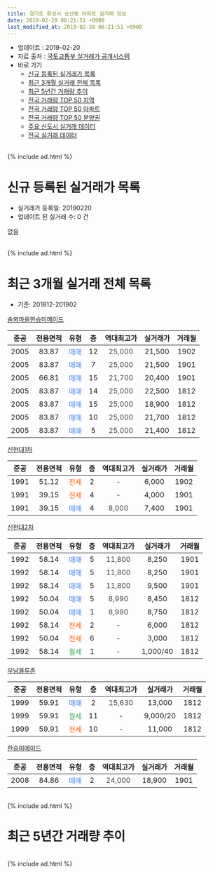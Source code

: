 ```yaml
---
title: 경기도 화성시 송산동 아파트 실거래 정보
date: 2019-02-20 06:21:51 +0900
last_modified_at: 2019-02-20 06:21:51 +0900
---
```


* 업데이트 : 2019-02-20
* 자료 출처 : [국토교통부 실거래가 공개시스템](http://rt.molit.go.kr)
* 바로 가기
    * [신규 등록된 실거래가 목록](#신규-등록된-실거래가-목록)
    * [최근 3개월 실거래 전체 목록](#최근-3개월-실거래-전체-목록)
    * [최근 5년간 거래량 추이](#최근-5년간-거래량-추이)
    * [전국 거래량 TOP 50 지역](https://inasie.github.io/apt-trade-info/최근-3개월-전국에서-가장-거래가-많이-발생한-지역)
    * [전국 거래량 TOP 50 아파트](https://inasie.github.io/apt-trade-info/최근-3개월-전국에서-가장-거래가-많이-발생한-아파트)
    * [전국 거래량 TOP 50 분양권](https://inasie.github.io/apt-trade-info/최근-3개월-전국에서-가장-거래가-많이-발생한-분양권)
    * [주요 신도시 실거래 데이터](https://inasie.github.io/apt-trade-info/주요-신도시)
    * [전국 실거래 데이터](https://inasie.github.io/apt-trade-info/전국)
<br>
{% include ad.html %}
<br>

# 신규 등록된 실거래가 목록
* 실거래가 등록일: 20190220
* 업데이트 된 실거래 수: 0 건

없음

<br>
{% include ad.html %}
<br>

# 최근 3개월 실거래 전체 목록
* 기준: 201812-201902


[솔뫼마을한승미메이드](https://search.naver.com/search.naver?query=%EA%B2%BD%EA%B8%B0%EB%8F%84+%ED%99%94%EC%84%B1%EC%8B%9C+%EC%86%A1%EC%82%B0%EB%8F%99+%EC%86%94%EB%AB%BC%EB%A7%88%EC%9D%84%ED%95%9C%EC%8A%B9%EB%AF%B8%EB%A9%94%EC%9D%B4%EB%93%9C)

|준공|전용면적|유형|층|역대최고가|실거래가|거래월|
|:---:|:---:|:---:|:---:|:---:|:---:|:---:|
|2005|83.87|<span style="color:#4285f3">매매</span>|12|<span style="color:#444444">25,000</span>|21,500|1902|
|2005|83.87|<span style="color:#4285f3">매매</span>|7|<span style="color:#444444">25,000</span>|21,500|1901|
|2005|66.81|<span style="color:#4285f3">매매</span>|15|<span style="color:#444444">21,700</span>|20,400|1901|
|2005|83.87|<span style="color:#4285f3">매매</span>|14|<span style="color:#444444">25,000</span>|22,500|1812|
|2005|83.87|<span style="color:#4285f3">매매</span>|15|<span style="color:#444444">25,000</span>|18,900|1812|
|2005|83.87|<span style="color:#4285f3">매매</span>|10|<span style="color:#444444">25,000</span>|21,700|1812|
|2005|83.87|<span style="color:#4285f3">매매</span>|5|<span style="color:#444444">25,000</span>|21,400|1812|

[신현대1차](https://search.naver.com/search.naver?query=%EA%B2%BD%EA%B8%B0%EB%8F%84+%ED%99%94%EC%84%B1%EC%8B%9C+%EC%86%A1%EC%82%B0%EB%8F%99+%EC%8B%A0%ED%98%84%EB%8C%801%EC%B0%A8)

|준공|전용면적|유형|층|역대최고가|실거래가|거래월|
|:---:|:---:|:---:|:---:|:---:|:---:|:---:|
|1991|51.12|<span style="color:#ff5a00">전세</span>|2|<span style="color:#444444">-</span>|6,000|1902|
|1991|39.15|<span style="color:#ff5a00">전세</span>|4|<span style="color:#444444">-</span>|4,000|1901|
|1991|39.15|<span style="color:#4285f3">매매</span>|4|<span style="color:#444444">8,000</span>|7,400|1901|

[신현대2차](https://search.naver.com/search.naver?query=%EA%B2%BD%EA%B8%B0%EB%8F%84+%ED%99%94%EC%84%B1%EC%8B%9C+%EC%86%A1%EC%82%B0%EB%8F%99+%EC%8B%A0%ED%98%84%EB%8C%802%EC%B0%A8)

|준공|전용면적|유형|층|역대최고가|실거래가|거래월|
|:---:|:---:|:---:|:---:|:---:|:---:|:---:|
|1992|58.14|<span style="color:#4285f3">매매</span>|5|<span style="color:#444444">11,800</span>|8,250|1901|
|1992|58.14|<span style="color:#4285f3">매매</span>|5|<span style="color:#444444">11,800</span>|8,250|1901|
|1992|58.14|<span style="color:#4285f3">매매</span>|5|<span style="color:#444444">11,800</span>|9,500|1901|
|1992|50.04|<span style="color:#4285f3">매매</span>|5|<span style="color:#444444">8,990</span>|8,450|1812|
|1992|50.04|<span style="color:#4285f3">매매</span>|1|<span style="color:#444444">8,990</span>|8,750|1812|
|1992|58.14|<span style="color:#ff5a00">전세</span>|2|<span style="color:#444444">-</span>|6,000|1812|
|1992|50.04|<span style="color:#ff5a00">전세</span>|6|<span style="color:#444444">-</span>|3,000|1812|
|1992|58.14|<span style="color:#34a853">월세</span>|1|<span style="color:#444444">-</span>|1,000/40|1812|

[우남블루존](https://search.naver.com/search.naver?query=%EA%B2%BD%EA%B8%B0%EB%8F%84+%ED%99%94%EC%84%B1%EC%8B%9C+%EC%86%A1%EC%82%B0%EB%8F%99+%EC%9A%B0%EB%82%A8%EB%B8%94%EB%A3%A8%EC%A1%B4)

|준공|전용면적|유형|층|역대최고가|실거래가|거래월|
|:---:|:---:|:---:|:---:|:---:|:---:|:---:|
|1999|59.91|<span style="color:#4285f3">매매</span>|2|<span style="color:#444444">15,630</span>|13,000|1812|
|1999|59.91|<span style="color:#34a853">월세</span>|11|<span style="color:#444444">-</span>|9,000/20|1812|
|1999|59.91|<span style="color:#ff5a00">전세</span>|10|<span style="color:#444444">-</span>|11,000|1812|

[한승미메이드](https://search.naver.com/search.naver?query=%EA%B2%BD%EA%B8%B0%EB%8F%84+%ED%99%94%EC%84%B1%EC%8B%9C+%EC%86%A1%EC%82%B0%EB%8F%99+%ED%95%9C%EC%8A%B9%EB%AF%B8%EB%A9%94%EC%9D%B4%EB%93%9C)

|준공|전용면적|유형|층|역대최고가|실거래가|거래월|
|:---:|:---:|:---:|:---:|:---:|:---:|:---:|
|2008|84.86|<span style="color:#4285f3">매매</span>|2|<span style="color:#444444">24,000</span>|18,900|1901|


<br>
{% include ad.html %}
<br>

# 최근 5년간 거래량 추이


<div style="width:100%;">
    <canvas id="deal_progress" height="200"></canvas>
</div>

<script>
new Chart(document.getElementById("deal_progress"), {
    type: 'line',
    data: {
        labels: ['201402','201403','201404','201405','201406','201407','201408','201409','201410','201411','201412','201501','201502','201503','201504','201505','201506','201507','201508','201509','201510','201511','201512','201601','201602','201603','201604','201605','201606','201607','201608','201609','201610','201611','201612','201701','201702','201703','201704','201705','201706','201707','201708','201709','201710','201711','201712','201801','201802','201803','201804','201805','201806','201807','201808','201809','201810','201811','201812','201901','201902'],
        datasets: [{
            label: '매매',
            pointRadius: 1,
            data: [23, 15, 14, 7, 16, 7, 14, 12, 26, 14, 9, 15, 6, 21, 7, 11, 12, 14, 15, 9, 15, 9, 7, 10, 10, 17, 8, 11, 10, 14, 7, 7, 11, 8, 8, 10, 11, 11, 12, 16, 5, 18, 5, 11, 16, 11, 11, 12, 7, 12, 13, 10, 7, 7, 11, 14, 14, 8, 7, 7, 1],
            borderColor: "rgba(255, 201, 14, 1)",
            backgroundColor: "rgba(255, 201, 14, 0.5)",
            fill: false,
            lineTension: 0
        },{
            label: '전월세',
            pointRadius: 1,
            data: [10, 10, 10, 10, 6, 4, 11, 8, 11, 12, 13, 12, 7, 10, 10, 9, 11, 10, 7, 10, 7, 5, 5, 7, 7, 5, 6, 7, 4, 6, 7, 7, 9, 7, 8, 5, 10, 14, 14, 5, 3, 4, 6, 9, 8, 6, 8, 9, 4, 7, 10, 6, 2, 5, 4, 7, 6, 4, 5, 1, 1],
            borderColor: "rgba(0, 141, 185, 1)",
            backgroundColor: "rgba(0, 141, 185, 0.5)",
            fill: false,
            lineTension: 0
        }
        ]
    },
    options: {
        responsive: true,
        title: {
            display: false
        },
        tooltips: {
            mode: 'index',
            intersect: false
        },
        hover: {
            mode: 'nearest',
            intersect: true
        },
        scales: {
            xAxes: [{
                display: true,
                scaleLabel: {
                    display: true,
                    labelString: '년/월'
                }
            }],
            yAxes: [{
                display: true,
                ticks: {
                    suggestedMin: 0,
                },
                scaleLabel: {
                    display: true,
                    labelString: '실거래 수'
                }
            }]
        }
    }
});

</script>


<br>
{% include ad.html %}
<br>

